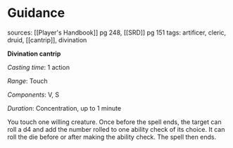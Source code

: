 # Guidance
sources: [[Player's Handbook]] pg 248, [[SRD]] pg 151
tags: artificer, cleric, druid, [[cantrip]], divination

**Divination cantrip**

*Casting time*: 1 action

*Range*: Touch

*Components*: V, S

*Duration*: Concentration, up to 1 minute

You touch one willing creature. Once before the spell ends, the target can roll a d4 and add the number rolled to one ability check of its choice. It can roll the die before or after making the ability check. The spell then ends.
